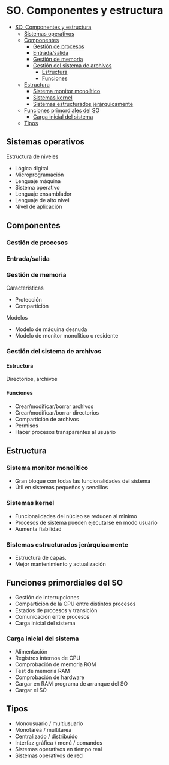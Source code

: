 # SO. Componentes y estructura

- [SO. Componentes y estructura](#so-componentes-y-estructura)
  - [Sistemas operativos](#sistemas-operativos)
  - [Componentes](#componentes)
    - [Gestión de procesos](#gesti%C3%B3n-de-procesos)
    - [Entrada/salida](#entradasalida)
    - [Gestión de memoria](#gesti%C3%B3n-de-memoria)
    - [Gestión del sistema de archivos](#gesti%C3%B3n-del-sistema-de-archivos)
      - [Estructura](#estructura)
      - [Funciones](#funciones)
  - [Estructura](#estructura-1)
    - [Sistema monitor monolítico](#sistema-monitor-monol%C3%ADtico)
    - [Sistemas kernel](#sistemas-kernel)
    - [Sistemas estructurados jerárquicamente](#sistemas-estructurados-jer%C3%A1rquicamente)
  - [Funciones primordiales del SO](#funciones-primordiales-del-so)
    - [Carga inicial del sistema](#carga-inicial-del-sistema)
  - [Tipos](#tipos)

## Sistemas operativos

Estructura de niveles

- Lógica digital
- Microprogramación
- Lenguaje máquina
- Sistema operativo
- Lenguaje ensamblador
- Lenguaje de alto nivel
- Nivel de aplicación

## Componentes

### Gestión de procesos

### Entrada/salida

### Gestión de memoria

Características

- Protección
- Compartición

Modelos

- Modelo de máquina desnuda
- Modelo de monitor monolítico o residente

### Gestión del sistema de archivos

#### Estructura

Directorios, archivos

#### Funciones

- Crear/modificar/borrar archivos
- Crear/modificar/borrar directorios
- Compartición de archivos
- Permisos
- Hacer procesos transparentes al usuario

## Estructura

### Sistema monitor monolítico

- Gran bloque con todas las funcionalidades del sistema
- Útil en sistemas pequeños y sencillos

### Sistemas kernel

- Funcionalidades del núcleo se reducen al minimo
- Procesos de sistema pueden ejecutarse en modo usuario
- Aumenta fiabilidad

### Sistemas estructurados jerárquicamente

- Estructura de capas. 
- Mejor mantenimiento y actualización

## Funciones primordiales del SO

- Gestión de interrupciones
- Compartición de la CPU entre distintos procesos
- Estados de procesos y transición
- Comunicación entre procesos
- Carga inicial del sistema

### Carga inicial del sistema

- Alimentación
- Registros internos de CPU
- Comprobación de memoria ROM
- Test de memoria RAM
- Comprobación de hardware
- Cargar en RAM programa de arranque del SO
- Cargar el SO

## Tipos

- Monousuario / multiusuario
- Monotarea / multitarea
- Centralizado / distribuido
- Interfaz gráfica / menú / comandos
- Sistemas operativos en tiempo real
- Sistemas operativos de red
